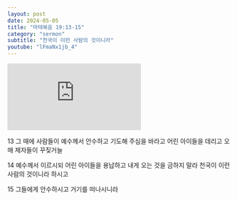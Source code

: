 ```yaml
---
layout: post
date: 2024-05-05
title: "마태복음 19:13-15"
category: "sermon"
subtitle: "천국이 이런 사람의 것이니라"
youtube: "lFmaNx1jb_4"
---
```


<div class="youtube margin-large">
    <iframe src="https://www.youtube.com/embed/lFmaNx1jb_4" title="YouTube video player" frameborder="0" allow="accelerometer; autoplay; clipboard-write; encrypted-media; gyroscope; picture-in-picture; web-share" allowfullscreen></iframe>
</div>

13 그 때에 사람들이 예수께서 안수하고 기도해 주심을 바라고 어린 아이들을 데리고 오매 제자들이 꾸짖거늘

14 예수께서 이르시되 어린 아이들을 용납하고 내게 오는 것을 금하지 말라 천국이 이런 사람의 것이니라 하시고

15 그들에게 안수하시고 거기를 떠나시니라

